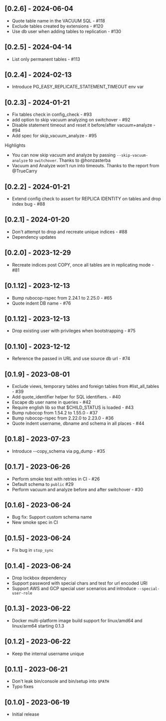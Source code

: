 ## [0.2.6] - 2024-06-04

- Quote table name in the VACUUM SQL - #118
- Exclude tables created by extensions - #120
- Use db user when adding tables to replication - #130

## [0.2.5] - 2024-04-14

- List only permanent tables - #113

## [0.2.4] - 2024-02-13

- Introduce PG_EASY_REPLICATE_STATEMENT_TIMEOUT env var

## [0.2.3] - 2024-01-21

- Fix tables check in config_check - #93
- add option to skip vacuum analyzing on switchover - #92
- Disable statement timeout and reset it before/after vacuum+analyze - #94
- Add spec for skip_vacuum_analyze - #95

Highlights

- You can now skip vacuum and analyze by passing `--skip-vacuum-analyze` to `switchover`. Thanks to @honzasterba
- Vacuum and Analyze won't run into timeouts. Thanks to the report from @TrueCarry

## [0.2.2] - 2024-01-21

- Extend config check to assert for REPLICA IDENTITY on tables and drop index bug - #88

## [0.2.1] - 2024-01-20

- Don't attempt to drop and recreate unique indices - #88
- Dependency updates

## [0.2.0] - 2023-12-29

- Recreate indices post COPY, once all tables are in replicating mode - #81

## [0.1.12] - 2023-12-13

- Bump rubocop-rspec from 2.24.1 to 2.25.0 - #65
- Quote indent DB name - #76

## [0.1.12] - 2023-12-13

- Drop existing user with privileges when bootstrapping - #75

## [0.1.10] - 2023-12-12

- Reference the passed in URL and use source db url - #74

## [0.1.9] - 2023-08-01

- Exclude views, temporary tables and foreign tables from #list_all_tables - #39
- Add quote_identifier helper for SQL identifiers. - #40
- Escape db user name in queries - #42
- Require english lib so that $CHILD_STATUS is loaded - #43
- Bump rubocop from 1.54.2 to 1.55.0 - #37
- Bump rubocop-rspec from 2.22.0 to 2.23.0 - #36
- Quote indent username, dbname and schema in all places - #44

## [0.1.8] - 2023-07-23

- Introduce --copy_schema via pg_dump - #35

## [0.1.7] - 2023-06-26

- Perform smoke test with retries in CI - #26
- Default schema to `public` #29
- Perform vacuum and analyze before and after switchover - #30

## [0.1.6] - 2023-06-24

- Bug fix: Support custom schema name
- New smoke spec in CI

## [0.1.5] - 2023-06-24

- Fix bug in `stop_sync`

## [0.1.4] - 2023-06-24

- Drop lockbox dependency
- Support password with special chars and test for url encoded URI
- Support AWS and GCP special user scenarios and introduce `--special-user-role`

## [0.1.3] - 2023-06-22

- Docker multi-platform image build support for linux/amd64 and linux/arm64 starting 0.1.3

## [0.1.2] - 2023-06-22

- Keep the internal username unique

## [0.1.1] - 2023-06-21

- Don't leak bin/console and bin/setup into `$PATH`
- Typo fixes

## [0.1.0] - 2023-06-19

- Initial release
